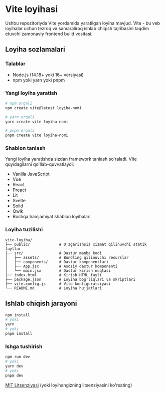 # Vite loyihasi

Ushbu repozitoriyda Vite yordamida yaratilgan loyiha mavjud. Vite - bu veb loyihalar uchun tezroq va samaraliroq ishlab chiqish tajribasini taqdim etuvchi zamonaviy frontend build vositasi.

## Loyiha sozlamalari

### Talablar

- Node.js (14.18+ yoki 16+ versiyasi)
- npm yoki yarn yoki pnpm

### Yangi loyiha yaratish

```bash
# npm orqali
npm create vite@latest loyiha-nomi

# yarn orqali
yarn create vite loyiha-nomi

# pnpm orqali
pnpm create vite loyiha-nomi
```

### Shablon tanlash

Yangi loyiha yaratishda sizdan framework tanlash so'raladi. Vite quyidagilarni qo'llab-quvvatlaydi:

- Vanilla JavaScript
- Vue
- React
- Preact
- Lit
- Svelte
- Solid
- Qwik
- Boshqa hamjamiyat shablon loyihalari

### Loyiha tuzilishi

```
vite-loyiha/
├── public/             # O'zgarishsiz xizmat qilinuvchi statik fayllar
├── src/                # Dastur manba kodi
│   ├── assets/         # Bundling qilinuvchi resurslar
│   ├── components/     # Dastur komponentlari
│   ├── App.jsx         # Asosiy dastur komponenti
│   └── main.jsx        # Dastur kirish nuqtasi
├── index.html          # Kirish HTML fayli
├── package.json        # Loyiha bog'liqlari va skriptlari
├── vite.config.js      # Vite konfiguratsiyasi
└── README.md           # Loyiha hujjatlari
```

## Ishlab chiqish jarayoni


```bash
npm install
# yoki
yarn
# yoki
pnpm install
```

### Ishga tushirish

```bash
npm run dev
# yoki
yarn dev
# yoki
pnpm dev
```



[MIT Litsenziyasi](LICENSE) (yoki loyihangizning litsenziyasini ko'rsating)
